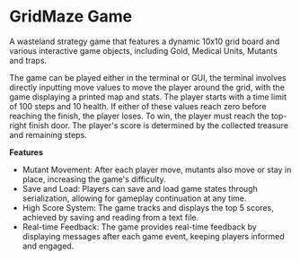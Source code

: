 # GridMaze Game
A wasteland strategy game that features a dynamic 10x10 grid board and various interactive game objects, including Gold, Medical Units, Mutants and traps.

The game can be played either in the terminal or GUI, the terminal involves directly inputting move values to move the player around the grid, with the game displaying a printed map and stats. The player starts with a time limit of 100 steps and 10 health. If either of these values reach zero before reaching the finish, the player loses. To win, the player must reach the top-right finish door. The player's score is determined by the collected treasure and remaining steps.

**Features**
- Mutant Movement: After each player move, mutants also move or stay in place, increasing the game's difficulty.
- Save and Load: Players can save and load game states through serialization, allowing for gameplay continuation at any time.
- High Score System: The game tracks and displays the top 5 scores, achieved by saving and reading from a text file.
- Real-time Feedback: The game provides real-time feedback by displaying messages after each game event, keeping players informed and engaged.
